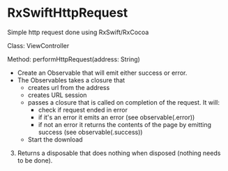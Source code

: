 # RxSwiftHttpRequest
Simple http request done using RxSwift/RxCocoa


 Class: ViewController
 
 Method: performHttpRequest(address: String)

* Create an Observable that will emit either success or error.
* The Observables takes a closure that
  * creates url from the address
  * creates URL session
  * passes a closure that is called on completion of the request.  It will:
      * check if request ended in error
      * if it's an error it emits an error (see observable(.error))
      * if not an error it returns the contents of the page by emitting success (see observable(.success))
  * Start the download
3) Returns a disposable that does nothing when disposed (nothing needs to be done).
